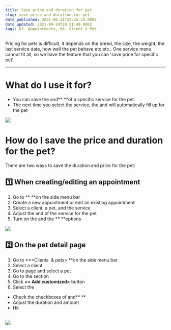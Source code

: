 ```yaml
---
title: Save price and duration for pet
slug: save-price-and-duration-for-pet
date_published: 2021-06-11T22:25:29.000Z
date_updated: 2021-09-24T10:51:49.000Z
tags: 03. Appointments, 08. Client & Pet
---
```


Pricing for pets is difficult, it depends on the breed, the size, the weight, the last service date, how well the pet behave etc etc.. One service menu cannot fit all, so we have the feature that you can 'save price for specific pet'.  

---

# What do I use it for?

- You can save the **<Duration>** and** <Price> **of a specific service for the pet.
- The next time you select the service, the **<Saved duration>** and **<Price>** will automatically fill up for the pet

![](__GHOST_URL__/content/images/2021/06/Save_duration_and_price.gif)
# How do I save the price and duration for the pet?

There are two ways to save the duration and price for the pet:

## 1️⃣ When creating/editing an appointment

1. Go to **<Appointments> **on the side menu bar
2. Create a new appointment or edit an existing appointment 
3. Select a client, a pet, and the service
4. Adjust the **<Duration>** and **<Price>** of the service for the pet
5. Turn on the **<Save duration for the pet>** and the **<Save price for the pet> **options

![](__GHOST_URL__/content/images/2021/06/Save_duration_when_create.gif)
## 2️⃣ On the pet detail page

1. Go to **<Clients  & pets> **on the side menu bar 
2. Select a client
3. Go to **<Pets>** page and select a pet
4. Go to the **<Customized service price>** section
5. Click **<+ Add customized>** button
6. Select the **<Service name>**

- Check the checkboxes of **<Saved duration>** and** <Saved price>**
- Adjust the duration and amount
- Hit **<Save>**

![](__GHOST_URL__/content/images/2021/06/Customize_time_and_duration.gif)
---
